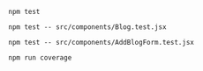 ```
npm test
```

```
npm test -- src/components/Blog.test.jsx
```

```
npm test -- src/components/AddBlogForm.test.jsx
```

```
npm run coverage
```
